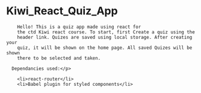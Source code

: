 # Kiwi_React_Quiz_App
      
        Hello! This is a quiz app made using react for
        the ctd Kiwi react course. To start, first Create a quiz using the
        header link. Quizes are saved using local storage. After creating your
        quiz, it will be shown on the home page. All saved Quizes will be shown
        there to be selected and taken.
      
      Dependancies used:</p>
       
        <li>react-router</li>
        <li>Babel plugin for styled components</li>
        
    
